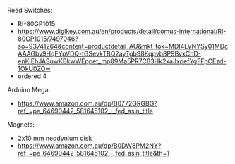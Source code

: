 Reed Switches:
- RI-80GP1015
- https://www.digikey.com.au/en/products/detail/comus-international/RI-80GP1015/7497046?so=93741264&content=productdetail_AU&mkt_tok=MDI4LVNYSy01MDcAAAGbv9HqFYpVDQ-tGSevkTBQ2ayTgb98Kqpvb8P9BvxCnD-enKiEhJASuwKBkwWEppet_mp89Ma5PR7C83Hk2xaJxpefYgFFpCEzd-1OkU0ZOw
- ordered 4


Arduino Mega:
- https://www.amazon.com.au/dp/B0772GRGBG?ref_=pe_64690442_581645102_i_fed_asin_title


Magnets:
- 2x10 mm neodynium disk
- https://www.amazon.com.au/dp/B0DW8PM2NY?ref_=pe_64690442_581645102_i_fed_asin_title&th=1
